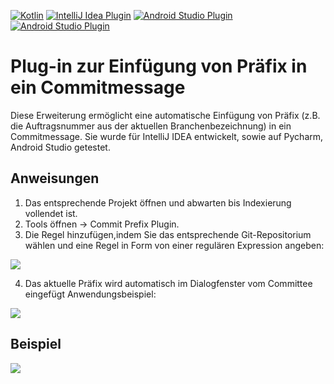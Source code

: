 [![Kotlin](https://img.shields.io/badge/%20language-Kotlin-red.svg)](https://kotlinlang.org/)
[![IntelliJ Idea Plugin](https://img.shields.io/badge/plugin-IntelliJ%20%20Idea-blue.svg)](https://plugins.jetbrains.com/plugin/16109-commitprefix)
[![Android Studio Plugin](https://img.shields.io/badge/plugin-AndroidStudio-green.svg)](https://plugins.jetbrains.com/plugin/16109-commitprefix)
[![Android Studio Plugin](https://img.shields.io/badge/plugin-PyCharm-green.svg)](https://plugins.jetbrains.com/plugin/16109-commitprefix)

# Plug-in zur Einfügung von Präfix in ein Commitmessage

Diese Erweiterung ermöglicht eine automatische Einfügung von Präfix (z.B. die Auftragsnummer aus der aktuellen Branchenbezeichnung) in ein Commitmessage. Sie wurde für IntelliJ IDEA entwickelt, sowie auf Pycharm, Android Studio getestet.

## Anweisungen

1. Das entsprechende Projekt öffnen und abwarten bis Indexierung vollendet ist.
2. Tools öffnen  -> Commit Prefix Plugin.
3. Die Regel hinzufügen,indem  Sie das entsprechende Git-Repositorium wählen und eine Regel in Form von einer regulären Expression angeben:

![](https://plugins.jetbrains.com/files/16109/screenshot_19798028-a4ff-480c-920d-48cc125d3615)

4.  Das aktuelle Präfix wird automatisch im Dialogfenster vom Committee eingefügt   Anwendungsbeispiel:

![](https://plugins.jetbrains.com/files/16109/screenshot_79c71bec-d556-49ed-87c5-515f7c345de1)

##  Beispiel

![](https://plugins.jetbrains.com/files/16109/screenshot_0845b70e-e515-477b-9ab9-d01e7a387ecf)
